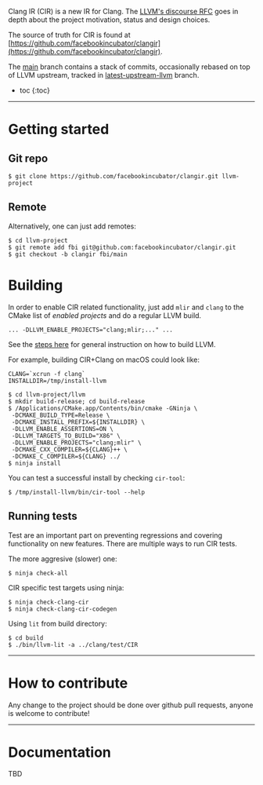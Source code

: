 Clang IR (CIR) is a new IR for Clang. The [LLVM's discourse RFC](WIP) goes in depth about
the project motivation, status and design choices.

The source of truth for CIR is found at
[https://github.com/facebookincubator/clangir](https://github.com/facebookincubator/clangir).

The [main](https://github.com/facebookincubator/clangir/tree/main) branch
contains a stack of commits, occasionally rebased on top of LLVM upstream,
tracked in
[latest-upstream-llvm](https://github.com/facebookincubator/clangir/tree/latest-upstream-llvm)
branch.

* toc
{:toc}

---

# Getting started

## Git repo

```
$ git clone https://github.com/facebookincubator/clangir.git llvm-project
```

## Remote

Alternatively, one can just add remotes:

```
$ cd llvm-project
$ git remote add fbi git@github.com:facebookincubator/clangir.git
$ git checkout -b clangir fbi/main
```

# Building

In order to enable CIR related functionality, just add `mlir`
and `clang` to the CMake list of *enabled projects* and do a regular
LLVM build.

```
... -DLLVM_ENABLE_PROJECTS="clang;mlir;..." ...
```

See the [steps
here](https://llvm.org/docs/GettingStarted.html#local-llvm-configuration) for
general instruction on how to build LLVM.

For example, building CIR+Clang on macOS could look like:

```
CLANG=`xcrun -f clang`
INSTALLDIR=/tmp/install-llvm

$ cd llvm-project/llvm
$ mkdir build-release; cd build-release
$ /Applications/CMake.app/Contents/bin/cmake -GNinja \
 -DCMAKE_BUILD_TYPE=Release \
 -DCMAKE_INSTALL_PREFIX=${INSTALLDIR} \
 -DLLVM_ENABLE_ASSERTIONS=ON \
 -DLLVM_TARGETS_TO_BUILD="X86" \
 -DLLVM_ENABLE_PROJECTS="clang;mlir" \
 -DCMAKE_CXX_COMPILER=${CLANG}++ \
 -DCMAKE_C_COMPILER=${CLANG} ../
$ ninja install
```

You can test a successful install by checking `cir-tool`:

```
$ /tmp/install-llvm/bin/cir-tool --help
```

## Running tests

Test are an important part on preventing regressions and covering functionality
on new features. There are multiple ways to run CIR tests.

The more aggresive (slower) one:
```
$ ninja check-all
```

CIR specific test targets using ninja:
```
$ ninja check-clang-cir
$ ninja check-clang-cir-codegen
```

Using `lit` from build directory:

```
$ cd build
$ ./bin/llvm-lit -a ../clang/test/CIR
```

---

# How to contribute

Any change to the project should be done over github pull requests, anyone is welcome to contribute!

---

# Documentation

TBD
